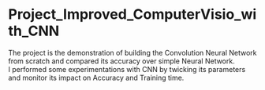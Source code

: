 # Project_Improved_ComputerVisio_with_CNN
The project is the demonstration of building the Convolution Neural Network from scratch and compared its accuracy over simple Neural Network.   
I performed some experimentations with CNN by twicking its parameters and monitor its impact on Accuracy and Training time.
